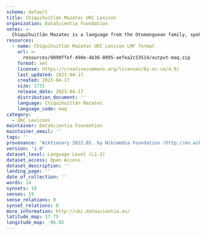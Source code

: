 ```yaml
---
schema: default
title: Chiquihuitlán Mazatec UKC Lexicon
organization: DataScientia Foundation
notes: >-
  Chiquihuitlán Mazatec is a language from the Otomanguean family, spoken in North America. The UKC Lexicon of Chiquihuitlán Mazatec is represented as a lexico-semantic network. It consists of words, word senses, synsets, as well as sense-level and synset-level relationships.
resources:
  - name: Chiquihuitlán Mazatec UKC Lexicon LMF format
    url: >-
      resources/9890ffef-49de-4b36-8095-aefea2c53514/output-maq.zip
    format: xml
    license: https://creativecommons.org/licenses/by-nc-sa/4.0/
    last_updated: 2023-04-17
    created: 2023-04-17
    size: 1732
    release_date: 2023-04-17
    distribution_document: ''
    language: Chiquihuitlán Mazatec
    language_code: maq
category:
  - UKC Lexicons
maintainer: DataScientia Foundation
maintainer_email: ''
tags: ''
provenance: 'Wiktionary 2022.01. by Wikimedia Foundation (http://en.wiktionary.org); CogNet 2.1 by Khuyagbaatar Batsuren, National University of Mongolia (http://cognet.ukc.disi.unitn.it); Native Languages of the Americas 2021.11. by Laura Redish and Orrin Lewis (http://www.native-languages.org); Princeton WordNet 2.1 by Princeton University (https://wordnet.princeton.edu)'
version: '1.0'
dataset_level: Language Level (L1-2)
dataset_access: Open Access
dataset_description: ''
landing_page: ''
date_of_collection: ''
words: 14
synsets: 18
senses: 19
sense_relations: 0
synset_relations: 0
more_information: http://ukc.datascientia.eu/
latitude_map: 17.75
longitude_map: -96.92
---
```

